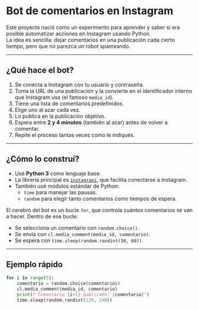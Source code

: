 # Bot de comentarios en Instagram

Este proyecto nació como un experimento para aprender y saber si era posible automatizar acciones en Instagram usando Python.  
La idea es sencilla: dejar comentarios en una publicación cada cierto tiempo, pero que no parezca un robot spameando.  

---

## ¿Qué hace el bot?

1. Se conecta a Instagram con tu usuario y contraseña.  
2. Toma la URL de una publicación y la convierte en el identificador interno que Instagram usa (el famoso `media_id`).  
3. Tiene una lista de comentarios predefinidos.  
4. Elige uno al azar cada vez.  
5. Lo publica en la publicación objetivo.  
6. Espera entre **2 y 4 minutos** (también al azar) antes de volver a comentar.  
7. Repite el proceso tantas veces como le indiques.  

---

## ¿Cómo lo construí?

- Usé **Python 3** como lenguaje base.  
- La librería principal es [`instagrapi`](https://github.com/adw0rd/instagrapi), que facilita conectarse a Instagram.  
- También usé módulos estándar de Python:  
  - `time` para manejar las pausas.  
  - `random` para elegir tanto comentarios como tiempos de espera.  

El cerebro del bot es un bucle `for`, que controla cuántos comentarios se van a hacer. Dentro de ese bucle:
- Se selecciona un comentario con `random.choice()`.  
- Se envía con `cl.media_comment(media_id, comentario)`.  
- Se espera con `time.sleep(random.randint(30, 60))`.  

---

## Ejemplo rápido

```python
for i in range(5):
    comentario = random.choice(comentarios)
    cl.media_comment(media_id, comentario)
    print(f"Comentario {i+1} publicado: {comentario}")
    time.sleep(random.randint(120, 240))
